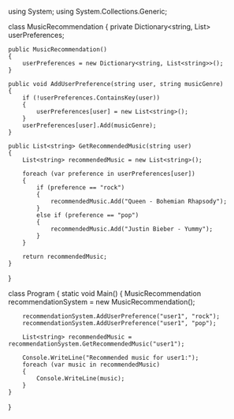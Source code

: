 using System;
using System.Collections.Generic;

class MusicRecommendation
{
    private Dictionary<string, List<string>> userPreferences;

    public MusicRecommendation()
    {
        userPreferences = new Dictionary<string, List<string>>();
    }

    public void AddUserPreference(string user, string musicGenre)
    {
        if (!userPreferences.ContainsKey(user))
        {
            userPreferences[user] = new List<string>();
        }
        userPreferences[user].Add(musicGenre);
    }

    public List<string> GetRecommendedMusic(string user)
    {
        List<string> recommendedMusic = new List<string>();

        foreach (var preference in userPreferences[user])
        {
            if (preference == "rock")
            {
                recommendedMusic.Add("Queen - Bohemian Rhapsody");
            }
            else if (preference == "pop")
            {
                recommendedMusic.Add("Justin Bieber - Yummy");
            }
        }

        return recommendedMusic;
    }
}

class Program
{
    static void Main()
    {
        MusicRecommendation recommendationSystem = new MusicRecommendation();

        recommendationSystem.AddUserPreference("user1", "rock");
        recommendationSystem.AddUserPreference("user1", "pop");

        List<string> recommendedMusic = recommendationSystem.GetRecommendedMusic("user1");

        Console.WriteLine("Recommended music for user1:");
        foreach (var music in recommendedMusic)
        {
            Console.WriteLine(music);
        }
    }
}

